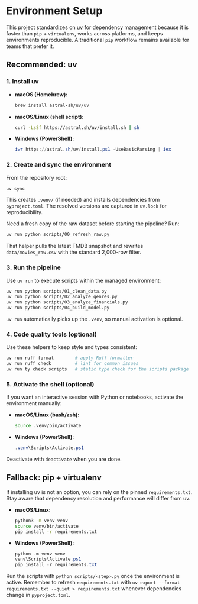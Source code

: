 # Environment Setup

This project standardizes on [uv](https://docs.astral.sh/uv/latest/) for
dependency management because it is faster than `pip` + `virtualenv`, works
across platforms, and keeps environments reproducible. A traditional `pip`
workflow remains available for teams that prefer it.

## Recommended: uv

### 1. Install uv

- **macOS (Homebrew):**

  ```bash
  brew install astral-sh/uv/uv
  ```

- **macOS/Linux (shell script):**

  ```bash
  curl -LsSf https://astral.sh/uv/install.sh | sh
  ```

- **Windows (PowerShell):**

  ```powershell
  iwr https://astral.sh/uv/install.ps1 -UseBasicParsing | iex
  ```

### 2. Create and sync the environment

From the repository root:

```bash
uv sync
```

This creates `.venv/` (if needed) and installs dependencies from
`pyproject.toml`. The resolved versions are captured in `uv.lock` for
reproducibility.

Need a fresh copy of the raw dataset before starting the pipeline? Run:

```bash
uv run python scripts/00_refresh_raw.py
```

That helper pulls the latest TMDB snapshot and rewrites `data/movies_raw.csv`
with the standard 2,000-row filter.

### 3. Run the pipeline

Use `uv run` to execute scripts within the managed environment:

```bash
uv run python scripts/01_clean_data.py
uv run python scripts/02_analyze_genres.py
uv run python scripts/03_analyze_financials.py
uv run python scripts/04_build_model.py
```

`uv run` automatically picks up the `.venv`, so manual activation is optional.

### 4. Code quality tools (optional)

Use these helpers to keep style and types consistent:

```bash
uv run ruff format        # apply Ruff formatter
uv run ruff check         # lint for common issues
uv run ty check scripts   # static type check for the scripts package
```

### 5. Activate the shell (optional)

If you want an interactive session with Python or notebooks, activate the
environment manually:

- **macOS/Linux (bash/zsh):**

  ```bash
  source .venv/bin/activate
  ```

- **Windows (PowerShell):**

  ```powershell
  .venv\Scripts\Activate.ps1
  ```

Deactivate with `deactivate` when you are done.

## Fallback: pip + virtualenv

If installing uv is not an option, you can rely on the pinned
`requirements.txt`. Stay aware that dependency resolution and performance will
differ from uv.

- **macOS/Linux:**

  ```bash
  python3 -m venv venv
  source venv/bin/activate
  pip install -r requirements.txt
  ```

- **Windows (PowerShell):**

  ```powershell
  python -m venv venv
  venv\Scripts\Activate.ps1
  pip install -r requirements.txt
  ```

Run the scripts with `python scripts/<step>.py` once the environment is active.
Remember to refresh `requirements.txt` with
`uv export --format requirements.txt --quiet > requirements.txt` whenever
dependencies change in `pyproject.toml`.

